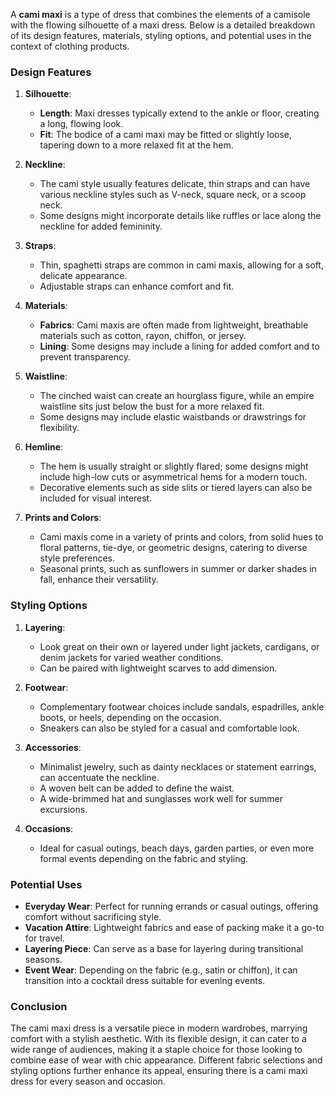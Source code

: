 A **cami maxi** is a type of dress that combines the elements of a camisole with the flowing silhouette of a maxi dress. Below is a detailed breakdown of its design features, materials, styling options, and potential uses in the context of clothing products.

### Design Features

1. **Silhouette**:
   - **Length**: Maxi dresses typically extend to the ankle or floor, creating a long, flowing look.
   - **Fit**: The bodice of a cami maxi may be fitted or slightly loose, tapering down to a more relaxed fit at the hem.

2. **Neckline**:
   - The cami style usually features delicate, thin straps and can have various neckline styles such as V-neck, square neck, or a scoop neck.
   - Some designs might incorporate details like ruffles or lace along the neckline for added femininity.

3. **Straps**:
   - Thin, spaghetti straps are common in cami maxis, allowing for a soft, delicate appearance.
   - Adjustable straps can enhance comfort and fit.

4. **Materials**:
   - **Fabrics**: Cami maxis are often made from lightweight, breathable materials such as cotton, rayon, chiffon, or jersey.
   - **Lining**: Some designs may include a lining for added comfort and to prevent transparency.

5. **Waistline**:
   - The cinched waist can create an hourglass figure, while an empire waistline sits just below the bust for a more relaxed fit.
   - Some designs may include elastic waistbands or drawstrings for flexibility.

6. **Hemline**:
   - The hem is usually straight or slightly flared; some designs might include high-low cuts or asymmetrical hems for a modern touch.
   - Decorative elements such as side slits or tiered layers can also be included for visual interest.

7. **Prints and Colors**:
   - Cami maxis come in a variety of prints and colors, from solid hues to floral patterns, tie-dye, or geometric designs, catering to diverse style preferences.
   - Seasonal prints, such as sunflowers in summer or darker shades in fall, enhance their versatility.

### Styling Options

1. **Layering**:
   - Look great on their own or layered under light jackets, cardigans, or denim jackets for varied weather conditions.
   - Can be paired with lightweight scarves to add dimension.

2. **Footwear**:
   - Complementary footwear choices include sandals, espadrilles, ankle boots, or heels, depending on the occasion.
   - Sneakers can also be styled for a casual and comfortable look.

3. **Accessories**:
   - Minimalist jewelry, such as dainty necklaces or statement earrings, can accentuate the neckline.
   - A woven belt can be added to define the waist.
   - A wide-brimmed hat and sunglasses work well for summer excursions.

4. **Occasions**:
   - Ideal for casual outings, beach days, garden parties, or even more formal events depending on the fabric and styling.

### Potential Uses

- **Everyday Wear**: Perfect for running errands or casual outings, offering comfort without sacrificing style.
- **Vacation Attire**: Lightweight fabrics and ease of packing make it a go-to for travel.
- **Layering Piece**: Can serve as a base for layering during transitional seasons.
- **Event Wear**: Depending on the fabric (e.g., satin or chiffon), it can transition into a cocktail dress suitable for evening events.

### Conclusion

The cami maxi dress is a versatile piece in modern wardrobes, marrying comfort with a stylish aesthetic. With its flexible design, it can cater to a wide range of audiences, making it a staple choice for those looking to combine ease of wear with chic appearance. Different fabric selections and styling options further enhance its appeal, ensuring there is a cami maxi dress for every season and occasion.
